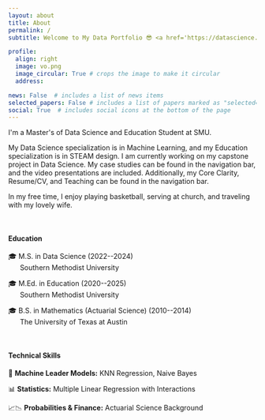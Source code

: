 ```yaml
---
layout: about
title: About
permalink: /
subtitle: Welcome to My Data Portfolio 😎 <a href='https://datascience.smu.edu/'>Southern Methodist University</a>

profile:
  align: right
  image: vo.png
  image_circular: True # crops the image to make it circular
  address: 

news: False  # includes a list of news items
selected_papers: False # includes a list of papers marked as "selected={true}"
social: True  # includes social icons at the bottom of the page
---
```


I'm a Master's of Data Science and Education Student at SMU.

My Data Science specialization is in Machine Learning, and my Education specialization is in STEAM design. I am currently working on my capstone project in Data Science. My case studies can be found in the navigation bar, and the video presentations are included. Additionally, my Core Clarity, Resume/CV, and Teaching can be found in the navigation bar.

In my free time, I enjoy playing basketball, serving at church, and traveling with my lovely wife.

<br>

<h4>Education</h4>

🎓 M.S. in Data Science (2022--2024) <br>       Southern Methodist University

🎓 M.Ed. in Education (2020--2025) <br>       Southern Methodist University

🎓 B.S. in Mathematics (Actuarial Science) (2010--2014) <br>       The University of Texas at Austin

<br>

<h4>Technical Skills</h4>

🤖 **Machine Leader Models:** KNN Regression, Naive Bayes

📊 **Statistics:** Multiple Linear Regression with Interactions

📈📉 **Probabilities & Finance:** Actuarial Science Background




